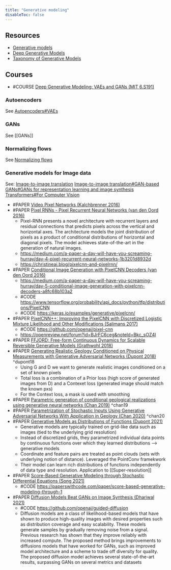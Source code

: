 ```yaml
---
title: "Generative modeling"
disableToc: false 
---
```


## Resources
- [Generative models](https://openai.com/blog/generative-models/ )
- [Deep Generative Models](https://www.cs.toronto.edu/~slwang/generative_model.pdf)
- [Taxonomy of Generative Models](https://christineai.blog/taxonomy/)

## Courses
- #COURSE [Deep Generative Modeling: VAEs and GANs (MIT 6.S191)](https://www.youtube.com/watch?v=rZufA635dq4&t=1062s)


### Autoencoders
See [Autoencoders#VAEs](Autoencoders.md#VAEs)

### GANs
See [[GANs]]

### Normalizing flows
See [Normalizing flows](Normalizing%20flows.md)

### Generative models for Image data
See:
[Image-to-image translation](Image-to-image%20translation.md)
[Image-to-image translation#GAN-based](Image-to-image%20translation.md#GAN-based)
[GANs#GANs for representation learning and image synthesis](GANs.md#GANs%20for%20representation%20learning%20and%20image%20synthesis)
[Transformers#For Computer Vision](Transformers.md#For%20Computer%20Vision)

- #PAPER [Video Pixel Networks (Kalchbrenner 2016)](https://arxiv.org/abs/1610.00527)
- #PAPER [Pixel RNNs - Pixel Recurrent Neural Networks (van den Oord 2016)](https://arxiv.org/abs/1601.06759)
	- Pixel-RNN presents a novel architecture with recurrent layers and residual connections that predicts pixels across the vertical and horizontal axes. The architecture models the joint distribution of pixels as a product of conditional distributions of horizontal and diagonal pixels. The model achieves state-of-the-art in the generation of natural images.
	- https://medium.com/a-paper-a-day-will-have-you-screaming-hurray/day-4-pixel-recurrent-neural-networks-1b3201d8932d
	- https://christineai.blog/pixelcnn-and-pixelrnn/
- #PAPER [Conditional Image Generation with PixelCNN Decoders (van den Oord 2016)](https://arxiv.org/abs/1606.05328)
	-  https://medium.com/a-paper-a-day-will-have-you-screaming-hurray/day-5-conditional-image-generation-with-pixelcnn-decoders-a8fc68b103a2
	-  #CODE https://www.tensorflow.org/probability/api_docs/python/tfp/distributions/PixelCNN
	-  #CODE https://keras.io/examples/generative/pixelcnn/
- #PAPER [PixelCNN++: Improving the PixelCNN with Discretized Logistic Mixture Likelihood and Other Modifications (Salimans 2017)](https://arxiv.org/abs/1701.05517)
	- #CODE https://github.com/openai/pixel-cnn
	- https://openreview.net/forum?id=BJrFC6ceg&noteId=Bkc_sOZ4l
- #PAPER [FFJORD: Free-form Continuous Dynamics for Scalable Reversible Generative Models (Grathwohl 2018)](https://arxiv.org/abs/1810.01367 )
- #PAPER [Generating Realistic Geology Conditioned on Physical Measurements with Generative Adversarial Networks (Dupont 2018)](http://arxiv.org/abs/1802.03065) ^dupont18
	- Using G and D we want to generate realistic images conditioned on a set of known pixels
	- Total loss is a combination of a Prior loss (high score of generated images from D) and a Contexet loss (generated image should match the known pxs)
	- For the Context loss, a mask is used with smoothing
- #PAPER [Parametric generation of conditional geological realizations using generative neural networks (Chan 2019)](https://link.springer.com/article/10.1007%2Fs10596-019-09850-7) ^chan19
- #PAPER [Parametrization of Stochastic Inputs Using Generative Adversarial Networks With Application in Geology (Chan 2020)](https://www.frontiersin.org/articles/10.3389/frwa.2020.00005/full) ^chan20
- #PAPER [Generative Models as Distributions of Functions (Dupont 2021)](https://arxiv.org/abs/2102.04776)
	- Generative models are typically trained on grid-like data such as images (tied to the underlying grid resolution)
	- Instead of discretized grids, they parametrized individual data points by continuous functions over which they learned distributions --> generative models
	- Coordinate and feature pairs are treated as point clouds (sets with underlying notion of distance). Leveraged the PointConv framekwork 
	- Their model can learn rich distributions of functions independently of data type and resolution. Application to [[Super-resolution]]
- #PAPER [Score-Based Generative Modeling through Stochastic Differential Equations (Song 2021)](https://arxiv.org/abs/2011.13456v2)
	- #CODE https://paperswithcode.com/paper/score-based-generative-modeling-through-1
- #PAPER [Diffusion Models Beat GANs on Image Synthesis (Dhariwal 2021)](https://arxiv.org/abs/2105.05233v3)
	- #CODE https://github.com/openai/guided-diffusion
	- Diffusion models are a class of likelihood-based models that have shown to produce high-quality images with desired properties such as distribution coverage and easy scalability. These models generate samples by gradually removing noise from a signal. Previous research has shown that they improve reliably with increased compute. The proposed method brings improvements to diffusions models that have worked for GANs, such as improved model architecture and a scheme to trade off diversity for quality. The proposed diffusion model achieves several state-of-the-art results, surpassing GANs on several metrics and datasets
